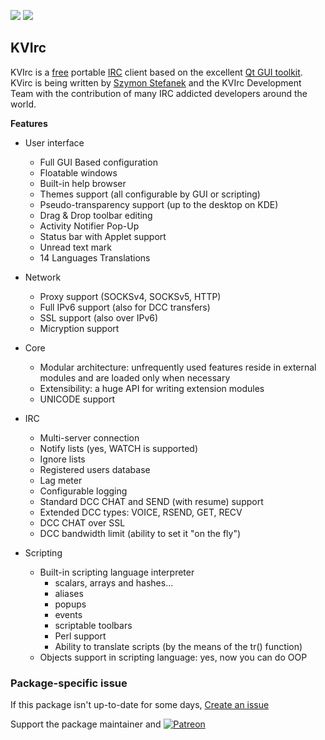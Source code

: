 [![](https://img.shields.io/chocolatey/v/kvirc?color=green&label=kvirc)](https://chocolatey.org/packages/kvirc) [![](https://img.shields.io/chocolatey/dt/kvirc)](https://chocolatey.org/packages/kvirc)

## KVIrc

KVIrc is a [free](http://www.gnu.org) portable [IRC](https://www.wikiwand.com/en/Internet_Relay_Chat) client based on the excellent [Qt GUI toolkit](https://www.qt.io/). KVirc is being written by [Szymon Stefanek](http://www.pragmaware.net) and the KVIrc Development Team with the contribution of many IRC addicted developers around the world.

**Features**

- User interface
    - Full GUI Based configuration
    - Floatable windows
    - Built-in help browser
    - Themes support (all configurable by GUI or scripting)
    - Pseudo-transparency support (up to the desktop on KDE)
    - Drag & Drop toolbar editing
    - Activity Notifier Pop-Up
    - Status bar with Applet support
    - Unread text mark
    - 14 Languages Translations

- Network
    - Proxy support (SOCKSv4, SOCKSv5, HTTP)
    - Full IPv6 support (also for DCC transfers)
    - SSL support (also over IPv6)
    - Micryption support

- Core
    - Modular architecture: unfrequently used features reside in external modules and are loaded only when necessary
    - Extensibility: a huge API for writing extension modules
    - UNICODE support

- IRC
    - Multi-server connection
    - Notify lists (yes, WATCH is supported)
    - Ignore lists
    - Registered users database
    - Lag meter
    - Configurable logging
    - Standard DCC CHAT and SEND (with resume) support
    - Extended DCC types: VOICE, RSEND, GET, RECV
    - DCC CHAT over SSL
    - DCC bandwidth limit (ability to set it "on the fly")

- Scripting
    - Built-in scripting language interpreter
        - scalars, arrays and hashes...
        - aliases
        - popups
        - events
        - scriptable toolbars
        - Perl support
        - Ability to translate scripts (by the means of the tr() function)
    - Objects support in scripting language: yes, now you can do OOP

### Package-specific issue
If this package isn't up-to-date for some days, [Create an issue](https://github.com/tunisiano187/Chocolatey-packages/issues/new/choose)

Support the package maintainer and [![Patreon](https://cdn.jsdelivr.net/gh/tunisiano187/Chocolatey-packages@d15c4e19c709e7148588d4523ffc6dd3cd3c7e5e/icons/patreon.png)](https://www.patreon.com/tunisiano)

